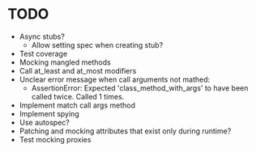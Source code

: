 # TODO

- Async stubs?
  - Allow setting spec when creating stub?
- Test coverage
- Mocking mangled methods
- Call at_least and at_most modifiers
- Unclear error message when call arguments not mathed:
  - AssertionError: Expected 'class_method_with_args' to have been called twice. Called 1 times.
- Implement match call args method
- Implement spying
- Use autospec?
- Patching and mocking attributes that exist only during runtime?
- Test mocking proxies
